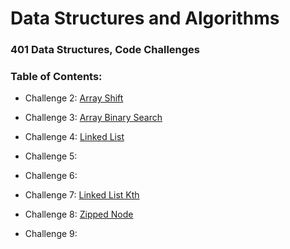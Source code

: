 # Data Structures and Algorithms

### 401 Data Structures, Code Challenges

### Table of Contents:
- Challenge 2: [Array Shift](https://github.com/JTaisey389/data-structures-and-algorithms.md/blob/main/code-challenges/arrayShift/array-shift.js)

- Challenge 3: [Array Binary Search](https://github.com/JTaisey389/data-structures-and-algorithms.md/actions/workflows/javascript-tests.yml)

- Challenge 4: [Linked List](https://github.com/JTaisey389/data-structures-and-algorithms.md/actions)

- Challenge 5: []()

- Challenge 6: []()

- Challenge 7: [Linked List Kth](https://github.com/JTaisey389/data-structures-and-algorithms.md/pull/25)

- Challenge 8: [Zipped Node](https://github.com/JTaisey389/data-structures-and-algorithms.md/tree/main/javascript/code-challenges/Linked-List/LLZip)

- Challenge 9: []()
